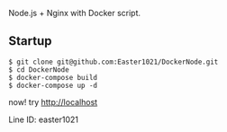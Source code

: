Node.js + Nginx with Docker script.

## Startup

```
$ git clone git@github.com:Easter1021/DockerNode.git
$ cd DockerNode
$ docker-compose build
$ docker-compose up -d
```

now! try [http://localhost](http://localhost)


Line ID: easter1021